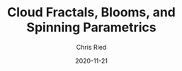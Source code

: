 ---
title: 'Cloud Fractals, Blooms, and Spinning Parametrics'
author: Chris Ried
date: '2020-11-21'
slug: generative-arts-46
categories: 
featured: 
tags: ['generative']
---